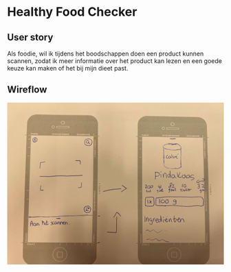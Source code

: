 # Healthy Food Checker

## User story

Als foodie, wil ik tijdens het boodschappen doen een product kunnen scannen, zodat ik meer informatie over het product kan lezen en een goede keuze kan maken of het bij mijn dieet past.

## Wireflow

![](./readme-img/wireflow.jpeg)
